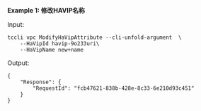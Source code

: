 **Example 1: 修改HAVIP名称**



Input: 

```
tccli vpc ModifyHaVipAttribute --cli-unfold-argument  \
    --HaVipId havip-9o233uri\
    --HaVipName new+name
```

Output: 
```
{
    "Response": {
        "RequestId": "fcb47621-838b-428e-8c33-6e210d93c451"
    }
}
```

